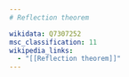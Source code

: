 ```yaml
---
# Reflection theorem

wikidata: Q7307252
msc_classification: 11
wikipedia_links:
  - "[[Reflection theorem]]"
---
```

